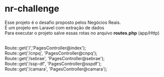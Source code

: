 # nr-challenge

Esse projeto é o desafio proposto pelos Negócios Reais.<br/>
É um projeto em Laravel com extração de dados<br/>
Para executar o projeto salve essas rotas no arquivo <b>routes.php</b> (app/Http)<br/>

<br/>
Route::get('/','PagesController@index');<br/>
Route::get('/cnpq', 'PagesController@cnpq');<br/>
Route::get('/sebrae', 'PagesController@sebrae');<br/>
Route::get('/ssp-df', 'PagesController@sspdf');<br/>
Route::get('/camara', 'PagesController@camara');<br/>
